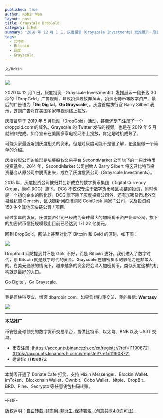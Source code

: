 ```yaml
---
published: true
author: Robin Wen
layout: post
title: Grayscale DropGold
category: 比特币
summary: "2020 年 12 月 1 日，灰度投资（Grayscale Investments）发推展示一段长达 30 秒的「DropGold」广告视频，建议投资者放弃黄金，投资比特币等数字资产，最后的广告语为「Go Digital，Go Grayscale」。灰度首席执行官 Barry Silbert 表示，这则广告将在美国多家电视网络上投放。DropGold 网站提到并不是 Gold 不好，而是 Bitcoin 更好。我们进入了数字时代，那 Bitcoin 就是数字时代的黄金。Grayscale 在加密货币的影响力是非常大的。在美元通胀的情况下，越来越多的资金将会涌入加密货币，类似灰度这样的机构就是最好的入口。Go Digital，Go Grayscale."
tags:
  - 比特币
  - Bitcoin
  - 灰度
  - Grayscale
---
```


`文/Robin`

***

![](https://cdn.dbarobin.com/miw0s9i.png)

2020 年 12 月 1 日，灰度投资（Grayscale Investments）发推展示一段长达 30 秒的「DropGold」广告视频，建议投资者放弃黄金，投资比特币等数字资产，最后的广告语为「**Go Digital，Go Grayscale**」。灰度首席执行官 Barry Silbert 表示，这则广告将在美国多家电视网络上投放。

灰度最早于 2019 年 5 月启动「DropGold」活动，甚至还专门注册了一个 dropgold.com 的域名。Grayscale 的 Twitter 发布的视频，也是在 2019 年 5 月就制作完成。如今宣布在美国多家电视网络上投放，肯定是时机成熟了。

可能大家最近听到灰度相关的资讯，但是对灰度可能不是很了解，在这里做一个简单的介绍。

灰度投资公司的雏形是私募股权交易平台 SecondMarket 公司旗下的一只比特币投资基金。2014 年，SecondMarket 公司创始人 Barry Silbert 将这只比特币投资基金从原公司中脱离出来，成立了灰度投资公司（Grayscale Investments）。

2015 年，灰度投资公司被归并到新成立的数字货币集团（Digital Currency Group，简称 DCG）旗下。DCG 不仅仅专注于数字货币和区块链的投资，同时也是一个初创企业的孵化器。DCG 旗下除了灰度投资公司外，还有加密货币场外交易经纪商 Genesis、区块链新闻资讯网站 CoinDesk 两家子公司，以及投资的 150 多个其他区块链公司 / 项目。

经过多年的发展，灰度投资公司已经成为全球最大的加密货币资产管理公司，旗下的加密货币信托规模截止目前已经达到 121.22 亿美元。

回到 DropGold，网站上甚至对比了 Bitcoin 和 Gold 的区别，如下图：

![](https://cdn.dbarobin.com/rj1gmr9.jpg)

DropGold 网站提到并不是 Gold 不好，而是 Bitcoin 更好。我们进入了数字时代，那 Bitcoin 就是数字时代的黄金。Grayscale 在加密货币的影响力是非常大的。在美元通胀的情况下，越来越多的资金将会涌入加密货币，类似灰度这样的机构就是最好的入口。

Go Digital，Go Grayscale.

***

我是区块链罗宾，博客 [dbarobin.com](https://dbarobin.com/)。如果您想和我交流，我的微信: **Wentasy**

![](https://cdn.dbarobin.com/v4yywe2.png)

***

**本站推广**

币安是全球领先的数字货币交易平台，提供比特币、以太坊、BNB 以及 USDT 交易。

* 币安注册: [https://accounts.binancezh.cc/cn/register/?ref=11190872](https://accounts.binancezh.cc/cn/register/?ref=11190872)
* 邀请码: **11190872**

***

本博客开通了 Donate Cafe 打赏，支持 Mixin Messenger、Blockin Wallet、imToken、Blockchain Wallet、Ownbit、Cobo Wallet、bitpie、DropBit、BRD、Pine、Secrypto 等任意钱包扫码转账。

<center>
    <div class="--donate-button"
         data-button-id="f8b9df0d-af9a-460d-8258-d3f435445075"
    ></div>
</center>

***

–EOF–

版权声明：[自由转载-非商用-非衍生-保持署名（创意共享4.0许可证）](http://creativecommons.org/licenses/by-nc-nd/4.0/deed.zh)